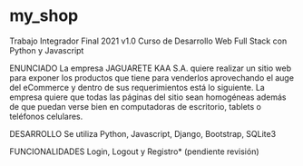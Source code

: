 # my_shop
Trabajo Integrador Final 2021 v1.0
Curso de Desarrollo Web Full Stack con Python y Javascript

ENUNCIADO
La empresa JAGUARETE KAA S.A. quiere realizar un sitio web para exponer los productos que tiene para venderlos aprovechando el auge del eCommerce y dentro de sus requerimientos está lo siguiente.
La empresa quiere que todas las páginas del sitio sean homogéneas además de que puedan verse bien en computadoras de escritorio, tablets o teléfonos celulares.

DESARROLLO
Se utiliza Python, Javascript, Django, Bootstrap, SQLite3

FUNCIONALIDADES
Login, Logout y Registro* (pendiente revisión)
